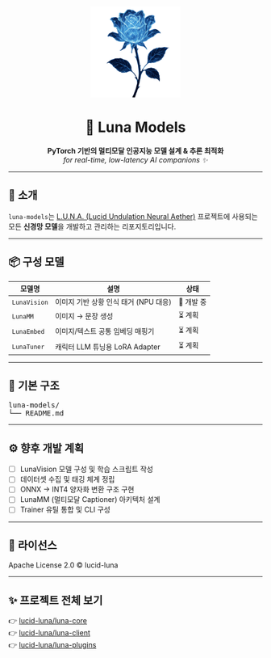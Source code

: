 <p align="center">
  <img src="https://github.com/lucid-luna/.github/blob/main/profile/assets/Rose.png" width="180" alt="L.U.N.A. Logo"/>
</p>

<h1 align="center">🌙 Luna Models</h1>
<p align="center">
  <b>PyTorch 기반의 멀티모달 인공지능 모델 설계 & 추론 최적화</b><br/>
  <i>for real-time, low-latency AI companions ✨</i>
</p>

---

## 🧠 소개

`luna-models`는 [L.U.N.A. (Lucid Undulation Neural Aether)](https://github.com/lucid-luna) 프로젝트에 사용되는 모든 **신경망 모델**을 개발하고 관리하는 리포지토리입니다.

---

## 📦 구성 모델

| 모델명 | 설명 | 상태 |
|--------|------|------|
| `LunaVision` | 이미지 기반 상황 인식 태거 (NPU 대응) | 🔧 개발 중 |
| `LunaMM` | 이미지 → 문장 생성 | ⏳ 계획 |
| `LunaEmbed` | 이미지/텍스트 공통 임베딩 매핑기 | ⏳ 계획 |
| `LunaTuner` | 캐릭터 LLM 튜닝용 LoRA Adapter | ⏳ 계획 |

---

## 🔨 기본 구조

<pre>
luna-models/
└── README.md
</pre>

---

## ⚙️ 향후 개발 계획

- [ ] LunaVision 모델 구성 및 학습 스크립트 작성
- [ ] 데이터셋 수집 및 태깅 체계 정립
- [ ] ONNX → INT4 양자화 변환 구조 구현
- [ ] LunaMM (멀티모달 Captioner) 아키텍처 설계
- [ ] Trainer 유틸 통합 및 CLI 구성

---

## 🪪 라이선스

Apache License 2.0 © lucid-luna

---

## ✨ 프로젝트 전체 보기

👉 [lucid-luna/luna-core](https://github.com/lucid-luna/luna-core)  
👉 [lucid-luna/luna-client](https://github.com/lucid-luna/luna-client)  
👉 [lucid-luna/luna-plugins](https://github.com/lucid-luna/luna-plugins)
